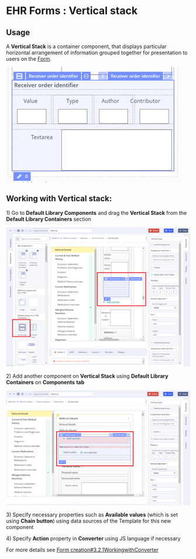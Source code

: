 # EHR Forms : Vertical stack

## Usage <a id="Verticalstack-Usage"></a>

A **Vertical Stack** is a container component, that displays particular horizontal arrangement of information grouped together for presentation to users on the [Form](https://wiki.solit-clouds.ru/pages/viewpage.action?pageId=34832642). 

![](.gitbook/assets/34841342.png)

## Working with Vertical stack: <a id="Verticalstack-WorkingwithVerticalstack:"></a>

1\) Go to **Default Library Components** and drag the **Vertical Stack** from the **Default Library Containers** section

![](.gitbook/assets/34840180.png)

2\) Add another component on **Vertical Stack** using **Default Library Containers** on **Components** **tab**

![](.gitbook/assets/34840174.png)

3\) Specify necessary properties such as **Available values** \(which is set using **Chain button**\) using data sources of the Template for this new component 

4\) Specify **Action** property in **Converter** using JS language if necessary

For more details see [Form creation\#3.2.1WorkingwithConverter](https://wiki.solit-clouds.ru/display/EHR/Form+creation#Formcreation-3.2.1WorkingwithConverter)

